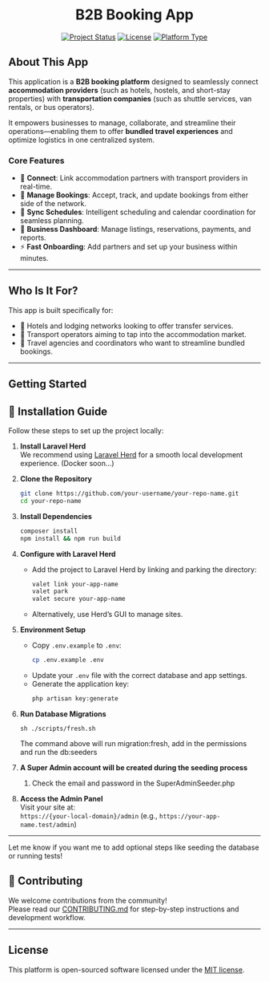 <h1 align="center">B2B Booking App</h1>

<p align="center">
<a href="#"><img src="https://img.shields.io/badge/status-beta-blue" alt="Project Status"></a>
<a href="#"><img src="https://img.shields.io/badge/license-MIT-green" alt="License"></a>
<a href="#"><img src="https://img.shields.io/badge/platform-B2B-lightgrey" alt="Platform Type"></a>
</p>

## About This App

This application is a **B2B booking platform** designed to seamlessly connect **accommodation providers** (such as hotels, hostels, and short-stay properties) with **transportation companies** (such as shuttle services, van rentals, or bus operators).

It empowers businesses to manage, collaborate, and streamline their operations—enabling them to offer **bundled travel experiences** and optimize logistics in one centralized system.

### Core Features

- 🔗 **Connect**: Link accommodation partners with transport providers in real-time.
- 🧾 **Manage Bookings**: Accept, track, and update bookings from either side of the network.
- 📅 **Sync Schedules**: Intelligent scheduling and calendar coordination for seamless planning.
- 💼 **Business Dashboard**: Manage listings, reservations, payments, and reports.
- ⚡ **Fast Onboarding**: Add partners and set up your business within minutes.

---

## Who Is It For?

This app is built specifically for:

- 🏨 Hotels and lodging networks looking to offer transfer services.
- 🚐 Transport operators aiming to tap into the accommodation market.
- 🧩 Travel agencies and coordinators who want to streamline bundled bookings.

---

## Getting Started

## 🚀 Installation Guide

Follow these steps to set up the project locally:

1. **Install Laravel Herd**  
   We recommend using [Laravel Herd](https://herd.laravel.com/) for a smooth local development experience. (Docker soon...)

2. **Clone the Repository**
   ```bash
   git clone https://github.com/your-username/your-repo-name.git
   cd your-repo-name
   ```

3. **Install Dependencies**
   ```bash
   composer install
   npm install && npm run build
   ```

4. **Configure with Laravel Herd**
   - Add the project to Laravel Herd by linking and parking the directory:
     ```bash
     valet link your-app-name
     valet park
     valet secure your-app-name
     ```
   - Alternatively, use Herd’s GUI to manage sites.

5. **Environment Setup**
   - Copy `.env.example` to `.env`:
     ```bash
     cp .env.example .env
     ```
   - Update your `.env` file with the correct database and app settings.
   - Generate the application key:
     ```bash
     php artisan key:generate
     ```

6. **Run Database Migrations**
   ```
   sh ./scripts/fresh.sh
   ```
   The command above will run migration:fresh, add in the permissions and run the db:seeders

7. **A Super Admin account will be created during the seeding process**
   1. Check the email and password in the SuperAdminSeeder.php

8. **Access the Admin Panel**  
   Visit your site at:  
   `https://{your-local-domain}/admin` (e.g., `https://your-app-name.test/admin`)

---

Let me know if you want me to add optional steps like seeding the database or running tests!

## 🤝 Contributing

We welcome contributions from the community!  
Please read our [CONTRIBUTING.md](CONTRIBUTING.md) for step-by-step instructions and development workflow.

---

## License

This platform is open-sourced software licensed under the [MIT license](https://opensource.org/licenses/MIT).
